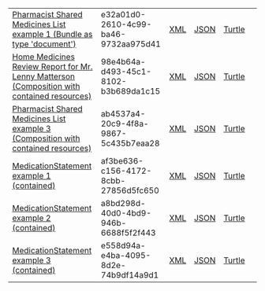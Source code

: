 <table class="list" width="100%">            
            <tr>
                <td><a href="Bundle-e32a01d0-2610-4c99-ba46-9732aa975d41.html">Pharmacist Shared Medicines List example 1 (Bundle as type 'document')</a></td>
                <td>e32a01d0-2610-4c99-ba46-9732aa975d41</td>
                <td><a href="Bundle-e32a01d0-2610-4c99-ba46-9732aa975d41.xml.html">XML</a></td>
                <td><a href="Bundle-e32a01d0-2610-4c99-ba46-9732aa975d41.json.html">JSON</a></td>
                <td><a href="Bundle-e32a01d0-2610-4c99-ba46-9732aa975d41.ttl.html">Turtle</a></td>
                <td></td>
            </tr>
            <tr>
                <td><a href="Composition-98e4b64a-d493-45c1-8102-b3b689da1c15.html">Home Medicines Review Report for Mr. Lenny Matterson (Composition with contained resources)</a></td>
                <td>98e4b64a-d493-45c1-8102-b3b689da1c15</td>
                <td><a href="Composition-98e4b64a-d493-45c1-8102-b3b689da1c15.xml.html">XML</a></td>
                <td><a href="Composition-98e4b64a-d493-45c1-8102-b3b689da1c15.json.html">JSON</a></td>
                <td><a href="Composition-98e4b64a-d493-45c1-8102-b3b689da1c15.ttl.html">Turtle</a></td>
                <td></td>
            </tr>
            <tr>
                <td><a href="Composition-ab4537a4-20c9-4f8a-9867-5c435b7eaa28.html">Pharmacist Shared Medicines List example 3 (Composition with contained resources)</a></td>
                <td>ab4537a4-20c9-4f8a-9867-5c435b7eaa28</td>
                <td><a href="Composition-ab4537a4-20c9-4f8a-9867-5c435b7eaa28.xml.html">XML</a></td>
                <td><a href="Composition-ab4537a4-20c9-4f8a-9867-5c435b7eaa28.json.html">JSON</a></td>
                <td><a href="Composition-ab4537a4-20c9-4f8a-9867-5c435b7eaa28.ttl.html">Turtle</a></td>
                <td></td>
            </tr>
            <tr>
                <td><a href="MedicationStatement-af3be636-c156-4172-8cbb-27856d5fc650.html">MedicationStatement example 1 (contained)</a></td>
                <td>af3be636-c156-4172-8cbb-27856d5fc650</td>
                <td><a href="MedicationStatement-af3be636-c156-4172-8cbb-27856d5fc650.xml.html">XML</a></td>
                <td><a href="MedicationStatement-af3be636-c156-4172-8cbb-27856d5fc650.json.html">JSON</a></td>
                <td><a href="MedicationStatement-af3be636-c156-4172-8cbb-27856d5fc650.ttl.html">Turtle</a></td>
                <td></td>
            </tr>
            <tr>
                <td><a href="MedicationStatement-a8bd298d-40d0-4bd9-946b-6688f5f2f443.html">MedicationStatement example 2 (contained)</a></td>
                <td>a8bd298d-40d0-4bd9-946b-6688f5f2f443</td>
                <td><a href="MedicationStatement-a8bd298d-40d0-4bd9-946b-6688f5f2f443.xml.html">XML</a></td>
                <td><a href="MedicationStatement-a8bd298d-40d0-4bd9-946b-6688f5f2f443.json.html">JSON</a></td>
                <td><a href="MedicationStatement-a8bd298d-40d0-4bd9-946b-6688f5f2f443.ttl.html">Turtle</a></td>
                <td></td>
            </tr>
            <tr>
                <td><a href="MedicationStatement-e558d94a-e4ba-4095-8d2e-74b9df14a9d1.html">MedicationStatement example 3 (contained)</a></td>
                <td>e558d94a-e4ba-4095-8d2e-74b9df14a9d1</td>
                <td><a href="MedicationStatement-e558d94a-e4ba-4095-8d2e-74b9df14a9d1.xml.html">XML</a></td>
                <td><a href="MedicationStatement-e558d94a-e4ba-4095-8d2e-74b9df14a9d1.json.html">JSON</a></td>
                <td><a href="MedicationStatement-e558d94a-e4ba-4095-8d2e-74b9df14a9d1.ttl.html">Turtle</a></td>
                <td></td>
            </tr>
 </table>